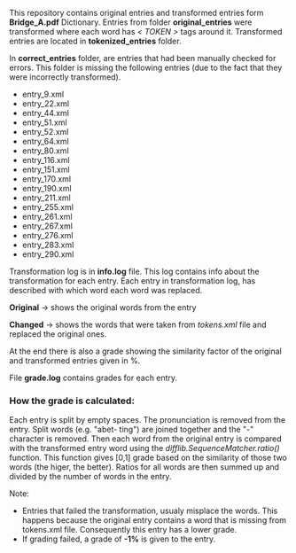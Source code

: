 This repository contains original entries and transformed entries form **Bridge_A.pdf** Dictionary.
Entries from folder **original_entries** were transformed where each word has *< TOKEN >* tags around it.
Transformed entries are located in **tokenized_entries** folder.

In **correct_entries** folder, are entries that had been manually checked for errors.
This folder is missing the following entries (due to the fact that they were incorrectly transformed).
- entry_9.xml
- entry_22.xml
- entry_44.xml
- entry_51.xml
- entry_52.xml
- entry_64.xml
- entry_80.xml
- entry_116.xml
- entry_151.xml
- entry_170.xml
- entry_190.xml
- entry_211.xml
- entry_255.xml
- entry_261.xml
- entry_267.xml
- entry_276.xml
- entry_283.xml
- entry_290.xml

Transformation log is in **info.log** file. This log contains info about the transformation for each entry.
Each entry in transformation log, has described with which word each word was replaced.

**Original** -> shows the original words from the entry

**Changed** -> shows the words that were taken from *tokens.xml* file and replaced the original ones.

At the end there is also a grade showing the similarity factor of the original and transformed entries given in %.

File **grade.log** contains grades for each entry.


### How the grade is calculated:

Each entry is split by empty spaces. The pronunciation is removed from the entry. Split words (e.g. "abet- ting")
are joined together and the "-" character is removed. Then each word from the original entry is compared with
the transformed entry word using the *difflib.SequenceMatcher.ratio()* function. This function gives [0,1] grade based
on the similarity of those two words (the higer, the better). Ratios for all words are then summed up and divided
by the number of words in the entry.

Note:
- Entries that failed the transformation, usualy misplace the words. This happens because the original entry contains
a word that is missing from tokens.xml file. Consequently this entry has a lower grade.
- If grading failed, a grade of **-1%** is given to the entry.

